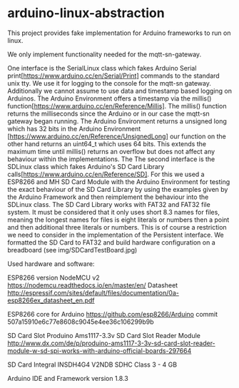 # arduino-linux-abstraction
This project provides fake implementation for Arduino frameworks to run on linux.

We only implement functionality needed for the mqtt-sn-gateway.

One interface is the SerialLinux class which fakes Arduino Serial print[https://www.arduino.cc/en/Serial/Print] commands to the standard unix tty.
We use it for logging to the console for the mqtt-sn gateway.
Additionally we cannot assume to use data and timestamp based logging on Arduinos. The Arduino Environment offers a timestamp via the millis() function[https://www.arduino.cc/en/Reference/Millis]. The millis() function returns the milliseconds since the Arduino or in our case the mqtt-sn gateway began running. The Arduino Environment returns a unsigned long which has 32 bits in the Arduino Environment [https://www.arduino.cc/en/Reference/UnsignedLong] our function on the other hand returns an uint64_t which uses 64 bits. This extends the maximum time until millis() returns an overflow but does not affect any behaviour within the implementations. The
The second interface is the SDLinux class which fakes Arduino's SD Card Library calls[https://www.arduino.cc/en/Reference/SD].
For this we used a ESP8266 and MH SD Card Module with the Arduino Environment for testing the exact behaviour of the SD Card Library by using the examples given by the Arduino Framework and then reimplement the behaviour into the SDLinux class.
The SD Card Library works with FAT32 and FAT32 file system. It must be considered that it only uses short 8.3 names for files, meaning the longest names for files is eight literals or numbers then a point and then additional three literals or numbers. This is of course a restriction we need to consider in the implementation of the Persistent interface.
We formatted the SD Card to FAT32 and build hardware configuration on a breadboard (see img/SDCardTestBoard.jpg)


Used hardware and software:

ESP8266 version
NodeMCU v2
https://nodemcu.readthedocs.io/en/master/en/
Datasheet
http://espressif.com/sites/default/files/documentation/0a-esp8266ex_datasheet_en.pdf

ESP8266 core for Arduino
https://github.com/esp8266/Arduino commit 507a15910e6c77e8608c9045e4ee36c106299b9b

SD Card Slot 
Produino Ams1117-3.3v SD Card Slot Reader Module
http://www.dx.com/de/p/produino-ams1117-3-3v-sd-card-slot-reader-module-w-sd-spi-works-with-arduino-official-boards-297664

SD Card
Integral INSDH4G4 V2NDB SDHC Class 3 - 4 GB

Arduino IDE and Framework
version 1.8.3


